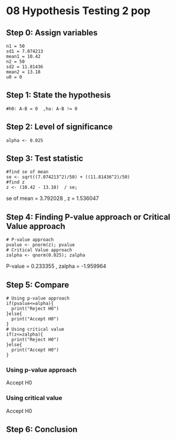 # 08 Hypothesis Testing 2 pop 

##

## Step 0: Assign variables

```
n1 = 50
sd1 = 7.074213
mean1 = 10.42
n2 = 50
sd2 = 11.81436
mean2 = 13.18
u0 = 0
```

## Step 1: State the hypothesis

```
#h0: A-B = 0  ,ha: A-B != 0
```

## Step 2: Level of significance

```
alpha <- 0.025
```

## Step 3: Test statistic

```
#find se of mean 
se <- sqrt((7.074213^2)/50) + ((11.81436^2)/50)
#find z
z <- (10.42 - 13.18)  / se;

```
se of mean = 3.792028 , 
z = 1.536047

## Step 4: Finding P-value approach or Critical Value approach

```
# P-value approach
pvalue <- pnorm(z); pvalue
# Critical Value approach
zalpha <- qnorm(0.025); zalpha
```
P-value = 0.233355 , 
zalpha = -1.959964

## Step 5: Compare

```
# Using p-value approach
if(pvalue<=alpha){
  print("Reject H0")
}else{
  print("Accept H0")
}
# Using critical value
if(z<=zalpha){
  print("Reject H0")
}else{
  print("Accept H0")
}
```
### Using p-value approach
Accept H0
### Using critical value
Accept H0

## Step 6: Conclusion
